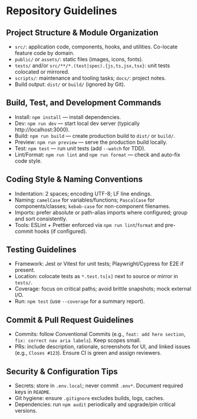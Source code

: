 # Repository Guidelines

## Project Structure & Module Organization
- `src/`: application code, components, hooks, and utilities. Co-locate feature code by domain.
- `public/` or `assets/`: static files (images, icons, fonts).
- `tests/` and/or `src/**/*.(test|spec).{js,ts,jsx,tsx}`: unit tests colocated or mirrored.
- `scripts/`: maintenance and tooling tasks; `docs/`: project notes.
- Build output: `dist/` or `build/` (ignored by Git).

## Build, Test, and Development Commands
- Install: `npm install` — install dependencies.
- Dev: `npm run dev` — start local dev server (typically http://localhost:3000).
- Build: `npm run build` — create production build to `dist/` or `build/`.
- Preview: `npm run preview` — serve the production build locally.
- Test: `npm test` — run unit tests (add `--watch` for TDD).
- Lint/Format: `npm run lint` and `npm run format` — check and auto-fix code style.

## Coding Style & Naming Conventions
- Indentation: 2 spaces; encoding UTF-8; LF line endings.
- Naming: `camelCase` for variables/functions; `PascalCase` for components/classes; `kebab-case` for non-component filenames.
- Imports: prefer absolute or path-alias imports where configured; group and sort consistently.
- Tools: ESLint + Prettier enforced via `npm run lint`/`format` and pre-commit hooks (if configured).

## Testing Guidelines
- Framework: Jest or Vitest for unit tests; Playwright/Cypress for E2E if present.
- Location: colocate tests as `*.test.ts[x]` next to source or mirror in `tests/`.
- Coverage: focus on critical paths; avoid brittle snapshots; mock external I/O.
- Run: `npm test` (use `--coverage` for a summary report).

## Commit & Pull Request Guidelines
- Commits: follow Conventional Commits (e.g., `feat: add hero section`, `fix: correct nav aria labels`). Keep scopes small.
- PRs: include description, rationale, screenshots for UI, and linked issues (e.g., `Closes #123`). Ensure CI is green and assign reviewers.

## Security & Configuration Tips
- Secrets: store in `.env.local`; never commit `.env*`. Document required keys in `README`.
- Git hygiene: ensure `.gitignore` excludes builds, logs, caches.
- Dependencies: run `npm audit` periodically and upgrade/pin critical versions.

